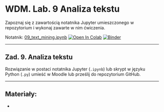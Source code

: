 # WDM. Lab. 9 Analiza tekstu

Zapoznaj się z zawartością notatnika Jupyter umieszczonego w repozytorium  i wykonaj zawarte w nim ćwiczenia.

Notatnik: [09_text_mining.ipynb](https://github.com/IS-UMK/wdm_24_lab_09/blob/master/09_text_mining.ipynb)
[![Open In Colab](https://colab.research.google.com/assets/colab-badge.svg)](https://colab.research.google.com/github/IS-UMK/wdm_24_lab_09/blob/master/09_text_mining.ipynb) [![Binder](https://mybinder.org/badge_logo.svg)](https://mybinder.org/v2/gh/IS-UMK/wdm_24_lab_09/master?filepath=09_text_mining.ipynb)

---

## Zad. 9. Analiza tekstu


Rozwiązanie w postaci notatnika Jupyter (``.ipynb``) lub skrypt w języku Python (``.py``) umieść w Moodle lub prześlij do repozytorium GitHub.

---
## Materiały:

* 

